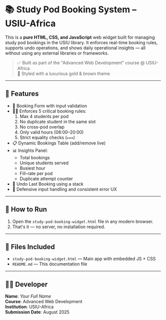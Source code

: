 # 📚 Study Pod Booking System – USIU-Africa

This is a **pure HTML, CSS, and JavaScript** web widget built for managing study pod bookings in the USIU library. It enforces real-time booking rules, supports undo operations, and shows daily operational insights — all without using any external libraries or frameworks.

> ✅ Built as part of the "Advanced Web Development" course @ USIU-Africa  
> 🎨 Styled with a luxurious gold & brown theme

---

## 🌟 Features

- 📝 Booking Form with input validation
- 👨‍🏫 Enforces 5 critical booking rules:
  1. Max 4 students per pod
  2. No duplicate student in the same slot
  3. No cross-pod overlap
  4. Only valid hours (08:00–20:00)
  5. Strict equality checks (`===`)
- 📋 Dynamic Bookings Table (add/remove live)
- 📊 Insights Panel:
  - Total bookings
  - Unique students served
  - Busiest hour
  - Fill-rate per pod
  - Duplicate attempt counter
- 🔁 Undo Last Booking using a stack
- 🔐 Defensive input handling and consistent error UX

---

## 🚀 How to Run

1. Open the `study-pod-booking-widget.html` file in any modern browser.
2. That's it — no server, no installation required.

---

## 📁 Files Included

- `study-pod-booking-widget.html` — Main app with embedded JS + CSS
- `README.md` — This documentation file

---

## 👨‍💻 Developer

**Name**: _Your Full Name_  
**Course**: Advanced Web Development  
**Institution**: USIU-Africa  
**Submission Date**: August 2025
